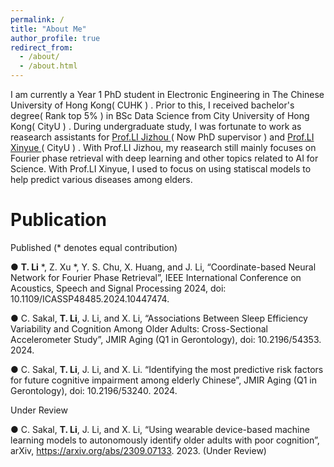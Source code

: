 ```yaml
---
permalink: /
title: "About Me"
author_profile: true
redirect_from: 
  - /about/
  - /about.html
---
```


I am currently a Year 1 PhD student in Electronic Engineering in The Chinese University of Hong Kong( CUHK ) . Prior to this, I received bachelor's degree( Rank top 5% ) in BSc Data Science from City University of Hong Kong( CityU ) . During undergraduate study, I was fortunate to work as reasearch assistants for [ Prof.LI Jizhou ]( http://jizhou.li ) ( Now PhD supervisor ) and [ Prof.LI Xinyue ]( https://www.xli-lab.com/ ) ( CityU ) . With Prof.LI Jizhou, my reasearch still mainly focuses on Fourier phase retrieval with deep learning and other topics related to AI for Science. With Prof.LI Xinyue, I used to focus on using statiscal models to help predict various diseases among elders.



Publication
======
Published (* denotes equal contribution)

● **T. Li** *, Z. Xu *, Y. S. Chu, X. Huang, and J. Li, “Coordinate-based Neural Network for Fourier Phase Retrieval”,
IEEE International Conference on Acoustics, Speech and Signal Processing 2024, doi: 10.1109/ICASSP48485.2024.10447474.

● C. Sakal, **T. Li**, J. Li, and X. Li, “Associations Between Sleep Efficiency Variability and Cognition Among Older
Adults: Cross-Sectional Accelerometer Study”, JMIR Aging (Q1 in Gerontology), doi: 10.2196/54353. 2024.

● C. Sakal, **T. Li**, J. Li, and X. Li. “Identifying the most predictive risk factors for future cognitive impairment among
elderly Chinese”, JMIR Aging (Q1 in Gerontology), doi: 10.2196/53240. 2024.

Under Review

● C. Sakal, **T. Li**, J. Li, and X. Li, “Using wearable device-based machine learning models to autonomously identify
older adults with poor cognition”, arXiv, https://arxiv.org/abs/2309.07133. 2023. (Under Review)
